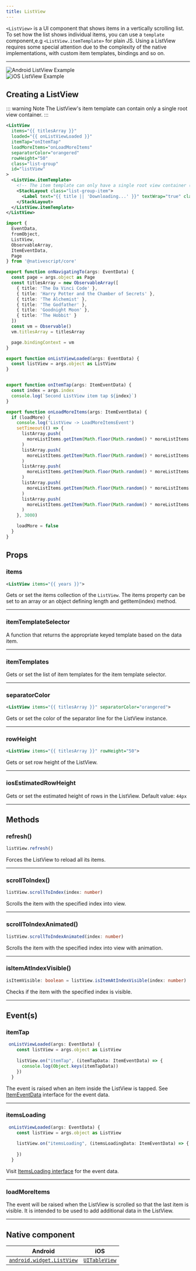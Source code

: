 ```yaml
---
title: ListView
---
```

<!-- TODO: Add flavors -->
`<ListView>` is a UI component that shows items in a vertically scrolling list. To set how the list shows individual items, you can use a `template` component,e.g `<ListView.itemTemplate>` for plain JS. Using a ListView requires some special attention due to the complexity of the native implementations, with custom item templates, bindings and so on.

---
<div>
<div class="flex flex-wrap p-4 sm:p-8">
<div  class="w-full sm:w-1/2">
 <img  src="https://raw.githubusercontent.com/nativescript-vue/nativescript-vue-ui-tests/master/screenshots/android23/ListView.png" alt="Android ListView Example"/> 
</div>

<div  class="w-full sm:w-1/2 sm:pl-8">
<img alt="iOS ListView Example" src="https://raw.githubusercontent.com/nativescript-vue/nativescript-vue-ui-tests/master/screenshots/ios-simulator103iPhone6/ListView.png" />
</div>
</div>
</div>

<!-- TODO: examples in all flavors -->
## Creating a ListView
::: warning Note
The ListView's item template can contain only a single root view container.
:::

<!-- /// flavor plain -->

```xml
<ListView
  items="{{ titlesArray }}"
  loaded="{{ onListViewLoaded }}"
  itemTap="onItemTap"
  loadMoreItems="onLoadMoreItems"
  separatorColor="orangered"
  rowHeight="50"
  class="list-group"
  id="listView"
>
  <ListView.itemTemplate>
    <!-- The item template can only have a single root view container (e.g. GriLayout, StackLayout, etc.) -->
    <StackLayout class="list-group-item">
      <Label text="{{ title || 'Downloading...' }}" textWrap="true" class="title" />
    </StackLayout>
  </ListView.itemTemplate>
</ListView>
```

```ts
import {
  EventData,
  fromObject,
  ListView,
  ObservableArray,
  ItemEventData,
  Page
} from '@nativescript/core'

export function onNavigatingTo(args: EventData) {
  const page = args.object as Page
  const titlesArray = new ObservableArray([
    { title: 'The Da Vinci Code' },
    { title: 'Harry Potter and the Chamber of Secrets' },
    { title: 'The Alchemist' },
    { title: 'The Godfather' },
    { title: 'Goodnight Moon' },
    { title: 'The Hobbit' }
  ])
  const vm = Observable()
  vm.titlesArray = titlesArray

  page.bindingContext = vm
}

export function onListViewLoaded(args: EventData) {
  const listView = args.object as ListView
}


export function onItemTap(args: ItemEventData) {
  const index = args.index
  console.log(`Second ListView item tap ${index}`)
}

export function onLoadMoreItems(args: ItemEventData) {
  if (loadMore) {
    console.log('ListView -> LoadMoreItemsEvent')
    setTimeout(() => {
      listArray.push(
        moreListItems.getItem(Math.floor(Math.random() * moreListItems.length))
      )
      listArray.push(
        moreListItems.getItem(Math.floor(Math.random() * moreListItems.length))
      )
      listArray.push(
        moreListItems.getItem(Math.floor(Math.random() * moreListItems.length))
      )
      listArray.push(
        moreListItems.getItem(Math.floor(Math.random() * moreListItems.length))
      )
      listArray.push(
        moreListItems.getItem(Math.floor(Math.random() * moreListItems.length))
      )
    }, 3000)

    loadMore = false
  }
}
```

## Props
### items
```xml
<ListView items="{{ years }}">
```
Gets or set the items collection of the `ListView`. The items property can be set to an array or an object defining length and getItem(index) method.

---
### itemTemplateSelector
A function that returns the appropriate keyed template based on the data item.                                                         
<!-- TODO: Add description -->
 ---
### itemTemplates
Gets or set the list of item templates for the item template selector.                                                   
<!-- TODO: Add description -->

---
### separatorColor
```xml
<ListView items="{{ titlesArray }}" separatorColor="orangered">
```
Gets or set the color of the separator line for the ListView instance.                                                   

---
### rowHeight
```xml
<ListView items="{{ titlesArray }}" rowHeight="50">
```
Gets or set row height of the ListView.

---
### iosEstimatedRowHeight
Gets or set the estimated height of rows in the ListView. Default value: `44px`                                                     

---
## Methods
### refresh()
```ts
listView.refresh()
```
Forces the ListView to reload all its items.

---
### scrollToIndex()
```ts
listView.scrollToIndex(index: number)
```
Scrolls the item with the specified index into view.

---
### scrollToIndexAnimated()
```ts
listView.scrollToIndexAnimated(index: number)
```
Scrolls the item with the specified index into view with animation.

---
### isItemAtIndexVisible()   
```ts
isItemVisible: boolean = listView.isItemAtIndexVisible(index: number)
```
Checks if the item with the specified index is visible.

---
## Event(s)
### itemTap
```ts
 onListViewLoaded(args: EventData) {
    const listView = args.object as ListView
    
    listView.on("itemTap", (itemTapData: ItemEventData) => {
      console.log(Object.keys(itemTapData))
    })
  }
```
The event is raised when an item inside the ListView is tapped.
See [ItemEventData](https://docs.nativescript.org/api-reference/interfaces/itemeventdata) interface for the event data.

---
### itemsLoading
```ts
 onListViewLoaded(args: EventData) {
    const listView = args.object as ListView
    
    listView.on("itemsLoading", (itemsLoadingData: ItemEventData) => {
      
    })
  }
```
Visit [ItemsLoading interface](https://docs.nativescript.org/api-reference/interfaces/itemsloading)  for the event data.

---
### loadMoreItems

The event will be raised when the ListView is scrolled so that the last item is visible. It is intended to be used to add additional data in the ListView.

---
 <!-- 
///

/// flavor angular

```html
<ListView [items]="items" (itemTap)="onItemTap($event)" class="list-group">
  <ng-template let-item="item" let-i="index" let-odd="odd" let-even="even">
   The item template can only have a single root view container (e.g. GridLayout, StackLayout, etc.)
    <GridLayout>
      <label [text]="item.name" class="list-group-item"></label>
    </GridLayout>
  </ng-template>
</ListView>
```

```ts
import { Component, Injectable, OnInit } from '@angular/core'
import { ItemEventData } from '@nativescript/core'

@Component({
  moduleId: module.id,
  templateUrl: './usage.component.html'
})
export class ListViewUsageComponent implements OnInit {
  items: Array<Item>

  constructor(private _itemService: ItemService) {}

  ngOnInit(): void {
    this.items = this._itemService.getItems()
  }

  onItemTap(args: ItemEventData) {
    console.log(
      `Index: ${args.index}; View: ${args.view} ; Item: ${this.items[args.index]}`
    )
  }
}

@Injectable({
  providedIn: 'root'
})
export class ItemService {
  private items = new Array<Item>(
    { id: 1, name: 'Ter Stegen', role: 'Goalkeeper' },
    { id: 3, name: 'Piqué', role: 'Defender' },
    { id: 4, name: 'I. Rakitic', role: 'Midfielder' },
    { id: 5, name: 'Sergio', role: 'Midfielder' },
    { id: 6, name: 'Denis Suárez', role: 'Midfielder' },
    { id: 7, name: 'Arda', role: 'Midfielder' },
    { id: 8, name: 'A. Iniesta', role: 'Midfielder' },
    { id: 9, name: 'Suárez', role: 'Forward' },
    { id: 10, name: 'Messi', role: 'Forward' },
    { id: 11, name: 'Neymar', role: 'Forward' },
    { id: 12, name: 'Rafinha', role: 'Midfielder' },
    { id: 13, name: 'Cillessen', role: 'Goalkeeper' },
    { id: 14, name: 'Mascherano', role: 'Defender' },
    { id: 17, name: 'Paco Alcácer', role: 'Forward' },
    { id: 18, name: 'Jordi Alba', role: 'Defender' },
    { id: 19, name: 'Digne', role: 'Defender' },
    { id: 20, name: 'Sergi Roberto', role: 'Midfielder' },
    { id: 21, name: 'André Gomes', role: 'Midfielder' },
    { id: 22, name: 'Aleix Vidal', role: 'Midfielder' },
    { id: 23, name: 'Umtiti', role: 'Defender' },
    { id: 24, name: 'Mathieu', role: 'Defender' },
    { id: 25, name: 'Masip', role: 'Goalkeeper' }
  )

  getItems(): Array<Item> {
    return this.items
  }

  getItem(id: number): Item {
    return this.items.filter(item => item.id === id)[0]
  }
}

export class Item {
  constructor(public id: number, public name: string, public role: string) {}
}
```

### Item Templates

```html
<ListView
  [items]="items"
  class="list-group"
  [itemTemplateSelector]="templateSelector"
  row="0"
>
  <ng-template nsTemplateKey="red" let-item="item" let-i="index">
    <GridLayout>
      <label [text]="item.name" backgroundColor="red" color="white"></label>
    </GridLayout>
  </ng-template>

  <ng-template nsTemplateKey="green" let-item="item" let-i="index">
    <GridLayout>
      <label [text]="item.name" backgroundColor="green" color="yellow"></label>
    </GridLayout>
  </ng-template>
</ListView>
```

```ts
import { Component, Input, OnChanges, SimpleChanges, OnInit } from '@angular/core'
import { ItemService, Item } from '../usage/usage.service'
import { ItemEventData } from '@nativescript/core'

@Component({
  moduleId: module.id,
  templateUrl: './tips-and-tricks.component.html'
})
export class ListViewTipsComponent implements OnInit {
  items: Array<Item>

  constructor(private _itemService: ItemService) {}

  ngOnInit(): void {
    this.items = this._itemService.getItems()
  }

  onItemTap(args: ItemEventData) {
    console.log(
      `Index: ${args.index}; View: ${args.view} ; Name: ${this.items[args.index].name}`
    )
  }

  templateSelector(item: Item, index: number, items: any) {
    return index % 2 === 0 ? 'red' : 'green'
  }
}
```

### Properties

| Name                    | Type                          | Description                                                                                                                                           |
| ----------------------- | ----------------------------- | ----------------------------------------------------------------------------------------------------------------------------------------------------- |
| `items`                 | `Array<any>` \| `ItemsSource` | Gets or set the items collection of the `ListView`. The items property can be set to an array or an object defining length and getItem(index) method. |
| `itemTemplateSelector`  | `function`                    | A function that returns the appropriate key template based on the data item.                                                                          |
| `itemTemplates`         | `Array<KeyedTemplate>`        | Gets or set the list of item templates for the item template selector.                                                                                |
| `separatorColor`        | `string` \| `Color`           | Gets or set the items separator line color of the ListView.                                                                                           |
| `rowHeight`             | `Length`                      | Gets or set row height of the ListView.                                                                                                               |
| `iosEstimatedRowHeight` | `Length`                      | Gets or set the estimated height of rows in the ListView. Default value: **44px**                                                                     |

///

/// flavor vue

```html
<ListView for="item in listOfItems" @itemTap="onItemTap">
  <v-template>
  Shows the list item label in the default color and style. 
    <label :text="item.text" />
  </v-template>
</ListView>
```

### Using `<ListView>` with multiple `<v-template>` blocks

The [`v-template` component](https://nativescript-vue.org/en/docs/utilities/v-template/) is used to define how each list item is shown on the screen.

If you need to visualize one or more list items differently than the rest, you can enclose them in additional `<v-template>` blocks and use conditions. You can have as many `<v-template>` blocks as needed within one `<ListView>`.

```html
<ListView for="item in listOfItems" @itemTap="onItemTap">
  <v-template>
    <label :text="item.text" />
  </v-template>

  <v-template if="$odd">
   For items with an odd index, shows the label in red. 
    <label :text="item.text" color="red" />
  </v-template>
</ListView>
```

When you create conditions for `<v-template>`, you can use a valid JavaScript expression with the following variables:

- `$index`&mdash; the index of the current item
- `$even`&mdash; `true` if the index of the current item is even
- `$odd`&mdash; `true` if the index of the current item is odd
- _`item`_&mdash; the _item_ of the list (the name corresponds to the iterator in the `for` property). E.g. `if="item.text == 'danger'"`

Only the above variables are available in this scope, and currently you do not have access to the component scope (component state, computed properties...).

::: warning Note

### An important note about `v-for`

`<ListView>` does not loop through list items as you would expect when using a [`v-for`](https://vuejs.org/v2/guide/list.html#Mapping-an-Array-to-Elements-with-v-for) loop. Instead `<ListView>` only creates the necessary views to display the currently visible items on the screen, and reuses the views that are already off-screen when scrolled. This concept is called _view recycling_ and is commonly used in mobile apps to improve performance.
:::

**This is important, because you should not use `key` properties within your v-templates, as they will force the ListView to re-create the views and prevent view recycling from working properly.**

To use multiple event listeners within a ListView, you can pass in the current item to the listener with `@tap="onTap(item, $event)"`.

[Check out this playground with multiple buttons in each ListView cell](https://play.nativescript.org/?template=play-vue&id=ZEgWFu&v=1)

If you only need to handle taps on the whole cell, you can use the `itemTap` event which contains the index of the tapped item and the actual item from the list.

```js
onItemTap(event) {
  console.log(event.index)
  console.log(event.item)
}
```

::: warning Note
If a `v-for` is used on a `<ListView>` a warning will be printed to the console, and it will be converted to the `for` property.
:::

### Props

| Name             | Type         | Description                                                                                                                                                                                                                 |
| ---------------- | ------------ | --------------------------------------------------------------------------------------------------------------------------------------------------------------------------------------------------------------------------- |
| `for`            | `String`     | Provides the expression for iterating through the items.<br/>For example: <ul><li><code>item in listOfItems</code></li><li><code>(item, index) in listOfItems</code></li><li><code>item in [1, 2, 3, 4, 5]</code></li></ul> |
| `items`          | `Array<any>` | An array of items to be shown in the `<ListView>`.<br/>**This property is only for advanced use. Use the `for` property instead.**                                                                                          |
| `separatorColor` | `Color`      | Sets the separator line color. Set to `transparent` to remove it.                                                                                                                                                           |
| `...Inherited`   | `Inherited`  | Additional inherited properties not shown. Refer to the [API Reference]()                                                                                                                                                   |

### todo: cleanup API References

| Name                                                                                  | Type        |
| ------------------------------------------------------------------------------------- | ----------- |
| [ListView](https://docs.nativescript.org/api-reference/classes/listview)              | `Class`     |
| [ItemEventData](https://docs.nativescript.org/api-reference/interfaces/itemeventdata) | `Interface` |
| [ItemsSource](https://docs.nativescript.org/api-reference/interfaces/itemssource)     | `Interface` |
| [KeyedTemplate](https://docs.nativescript.org/api-reference/interfaces/keyedtemplate) | `Interface` |

///

::: tip Tip
Instead of manually triggering the UI update with the help of ListView's refresh method, NativeScript provides the ObservableArray. Using an ObservableArray for your listview's items source will make its members an observable objects and adding/removing an array item will automatically update the UI.
:::

::: danger Important
Using the ListView component inside a ScrollView or ScrollView inside the ListView's items can lead to poor performance and can reflect the user experience. To avoid this issue, we should specify the height explicitly for the ListView in the scenario when the ListView is nested in ScrollView and the ScrollView's height - when the component is used inside the ListView.

```html
<ScrollView>
  <StackLayout>
    <ListView height="150" [items]="countries"> ... </ListView>
  </StackLayout>
</ScrollView>
```

:::

### Events

| Name      | Description                                                                                      |
| --------- | ------------------------------------------------------------------------------------------------ |
| `itemTap` | Emitted when an item in the `<ListView>` is tapped. To access the tapped item, use `event.item`. |

### Methods

| Name                                           | Description                                                     |
| ---------------------------------------------- | --------------------------------------------------------------- |
| `refresh()`                                    | Forces the `<ListView>` to reload all its items.                |
| `scrollToIndex(index: number)`                 | Scrolls the specified item with index into view.                |
| `scrollToIndexAnimated(index: number)`         | Scrolls the specified item with index into view with animation. |
| `isItemAtIndexVisible(index: number): boolean` | Checks if specified item with index is visible.                 |
-->
## Native component

| Android                                                                                           | iOS                                                                          |
| ------------------------------------------------------------------------------------------------- | ---------------------------------------------------------------------------- |
| [`android.widget.ListView`](https://developer.android.com/reference/android/widget/ListView.html) | [`UITableView`](https://developer.apple.com/documentation/uikit/uitableview) |

